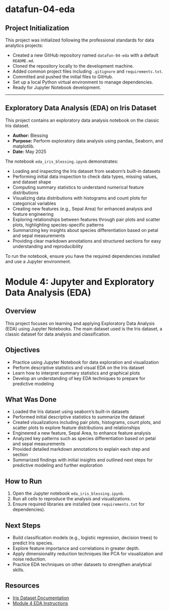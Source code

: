 # datafun-04-eda
## Project Initialization

This project was initialized following the professional standards for data analytics projects:

- Created a new GitHub repository named `datafun-04-eda` with a default `README.md`.
- Cloned the repository locally to the development machine.
- Added common project files including `.gitignore` and `requirements.txt`.
- Committed and pushed the initial files to GitHub.
- Set up a local Python virtual environment to manage dependencies.
- Ready for Jupyter Notebook development.

---

## Exploratory Data Analysis (EDA) on Iris Dataset

This project contains an exploratory data analysis notebook on the classic Iris dataset.

- **Author:** Blessing  
- **Purpose:** Perform exploratory data analysis using pandas, Seaborn, and matplotlib.  
- **Date:** May 2025

The notebook `eda_iris_blessing.ipynb` demonstrates:
- Loading and inspecting the Iris dataset from seaborn’s built-in datasets
- Performing initial data inspection to check data types, missing values, and dataset shape
- Computing summary statistics to understand numerical feature distributions
- Visualizing data distributions with histograms and count plots for categorical variables
- Creating new features (e.g., Sepal Area) for enhanced analysis and feature engineering
- Exploring relationships between features through pair plots and scatter plots, highlighting species-specific patterns
- Summarizing key insights about species differentiation based on petal and sepal measurements
- Providing clear markdown annotations and structured sections for easy understanding and reproducibility

To run the notebook, ensure you have the required dependencies installed and use a Jupyter environment.

# Module 4: Jupyter and Exploratory Data Analysis (EDA)

## Overview

This project focuses on learning and applying Exploratory Data Analysis (EDA) using Jupyter Notebooks. The main dataset used is the Iris dataset, a classic dataset for data analysis and classification.

## Objectives

- Practice using Jupyter Notebook for data exploration and visualization  
- Perform descriptive statistics and visual EDA on the Iris dataset  
- Learn how to interpret summary statistics and graphical plots  
- Develop an understanding of key EDA techniques to prepare for predictive modeling  

## What Was Done

- Loaded the Iris dataset using seaborn’s built-in datasets  
- Performed initial descriptive statistics to summarize the dataset  
- Created visualizations including pair plots, histograms, count plots, and scatter plots to explore feature distributions and relationships  
- Engineered a new feature, Sepal Area, to enhance feature analysis  
- Analyzed key patterns such as species differentiation based on petal and sepal measurements  
- Provided detailed markdown annotations to explain each step and section  
- Summarized findings with initial insights and outlined next steps for predictive modeling and further exploration  

## How to Run

1. Open the Jupyter notebook `eda_iris_blessing.ipynb`.  
2. Run all cells to reproduce the analysis and visualizations.  
3. Ensure required libraries are installed (see `requirements.txt` for dependencies).

## Next Steps

- Build classification models (e.g., logistic regression, decision trees) to predict Iris species.  
- Explore feature importance and correlations in greater depth.  
- Apply dimensionality reduction techniques like PCA for visualization and noise reduction.  
- Practice EDA techniques on other datasets to strengthen analytical skills.  

## Resources

- [Iris Dataset Documentation](https://archive.ics.uci.edu/ml/datasets/iris)  
- [Module 4 EDA Instructions](https://github.com/denisecase/datafun-04-notebooks/blob/main/docs/EDA.md)  
